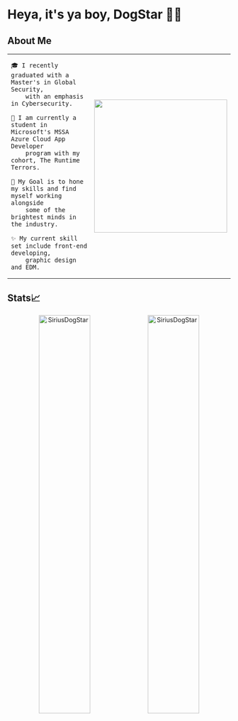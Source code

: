 # Heya, it's ya boy, DogStar 🐶💫

## About Me

<table>
<tr>
<td valign="center">
  
    🎓 I recently graduated with a Master's in Global Security,
        with an emphasis in Cybersecurity.
    
    🌱 I am currently a student in Microsoft's MSSA Azure Cloud App Developer 
        program with my cohort, The Runtime Terrors.
    
    🎯 My Goal is to hone my skills and find myself working alongside
        some of the brightest minds in the industry.
    
    ✨ My current skill set include front-end developing,
        graphic design and EDM.
    
<td >
<img src="https://i.imgur.com/SeTylB7.gif" width="300" /></a>
</tr>
</table>

## Stats📈 
<p align="center"> <!--img width="40%" src="https://github-readme-stats.vercel.app/api/top-langs?username=SiriusDogStar&show_icons=true&theme=dracula&title_color=ff8000&text_color=ffffff&bg_color=6a6a6a&locale=en&layout=compact&hide_border=true" alt="SiriusDogStar" />-->  <img width="48%" src="https://github-readme-stats.vercel.app/api?username=SiriusDogStar&show_icons=true&theme=dracula&title_color=ff8000&text_color=ffffff&bg_color=6a6a6a&locale=en&hide_border=true" alt="SiriusDogStar" /> 
<img width="48%" src="https://github-readme-streak-stats.herokuapp.com/?user=SiriusDogStar&theme=highcontrast&hide_border=true" alt="SiriusDogStar" /> </p>

<!--
**SiriusDogStar/SiriusDogStar** is a ✨ _special_ ✨ repository because its `README.md` (this file) appears on your GitHub profile.

Here are some ideas to get you started:

- 🔭 I’m currently working on ...
- 🌱 I’m currently learning ...
- 👯 I’m looking to collaborate on ...
- 🤔 I’m looking for help with ...
- 💬 Ask me about ...
- 📫 How to reach me: ...
- 😄 Pronouns: ...
- ⚡ Fun fact: ...
-->
